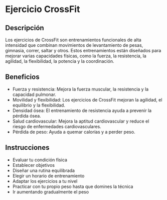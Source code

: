 # Ejercicio CrossFit

## Descripción
Los ejercicios de CrossFit son entrenamientos funcionales de alta intensidad que combinan movimientos de levantamiento de pesas, gimnasia, correr, saltar y otros. Estos entrenamientos están diseñados para mejorar varias capacidades físicas, como la fuerza, la resistencia, la agilidad, la flexibilidad, la potencia y la coordinación.

## Beneficios
- Fuerza y resistencia: Mejora la fuerza muscular, la resistencia y la capacidad pulmonar. 
- Movilidad y flexibilidad: Los ejercicios de CrossFit mejoran la agilidad, el equilibrio y la flexibilidad. 
- Densidad ósea: El entrenamiento de resistencia ayuda a prevenir la pérdida ósea. 
- Salud cardiovascular: Mejora la aptitud cardiovascular y reduce el riesgo de enfermedades cardiovasculares. 
- Pérdida de peso: Ayuda a quemar calorías y a perder peso. 

## Instrucciones
- Evaluar tu condición física
- Establecer objetivos
- Diseñar una rutina equilibrada
- Elegir un horario de entrenamiento
- Adaptar los ejercicios a tu nivel
- Practicar con tu propio peso hasta que domines la técnica
- Ir aumentando gradualmente el peso